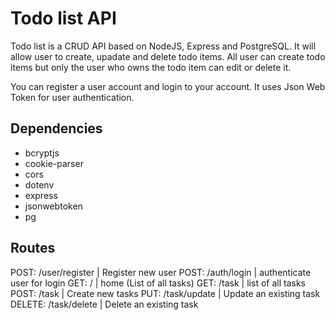 # Todo list API

Todo list is a CRUD API based on NodeJS, Express and PostgreSQL. It will allow user to create, upadate and delete todo items. All user can create todo items but only the user who owns the todo item can edit or delete it. 

You can register a user account and login to your account. It uses Json Web Token for user authentication.

## Dependencies

* bcryptjs
* cookie-parser
* cors 
* dotenv
* express
* jsonwebtoken 
* pg

## Routes

POST: /user/register | Register new user
POST: /auth/login | authenticate user for login
GET: / | home (List of all tasks)
GET: /task | list of all tasks
POST: /task | Create new tasks
PUT: /task/update | Update an existing task
DELETE: /task/delete | Delete an existing task
